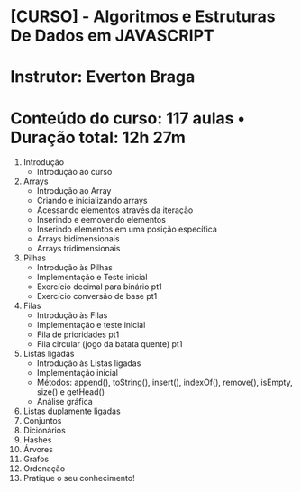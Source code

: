 # [CURSO] - Algoritmos e Estruturas De Dados em JAVASCRIPT
# Instrutor: Everton Braga
# Conteúdo do curso: 117 aulas • Duração total: 12h 27m

1. Introdução
    - Introdução ao curso
2. Arrays
    - Introdução ao Array
    - Criando e inicializando arrays
    - Acessando elementos através da iteração
    - Inserindo e eemovendo elementos
    - Inserindo elementos em uma posição específica
    - Arrays bidimensionais
    - Arrays tridimensionais
3. Pilhas
    - Introdução às Pilhas
    - Implementação e Teste inicial
    - Exercício decimal para binário pt1
    - Exercício conversão de base pt1
4. Filas
    - Introdução às Filas
    - Implementação e teste inicial
    - Fila de prioridades pt1
    - Fila circular (jogo da batata quente) pt1
5. Listas ligadas
    - Introdução às Listas ligadas
    - Implementação inicial
    - Métodos: append(), toString(), insert(), indexOf(), remove(), isEmpty, size() e getHead()
    - Análise gráfica
6. Listas duplamente ligadas
7. Conjuntos
8. Dicionários
9. Hashes
10. Árvores
11. Grafos
12. Ordenação
13. Pratique o seu conhecimento!





